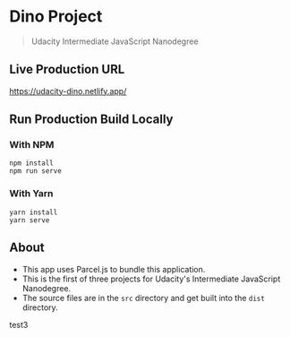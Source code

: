 # Dino Project

> Udacity Intermediate JavaScript Nanodegree

## Live Production URL

<https://udacity-dino.netlify.app/>

## Run Production Build Locally

### With NPM

```shell
npm install
npm run serve
```

### With Yarn

```shell
yarn install
yarn serve
```

## About

- This app uses Parcel.js to bundle this application.
- This is the first of three projects for Udacity's Intermediate JavaScript Nanodegree.
- The source files are in the `src` directory and get built into the `dist` directory.

test3
